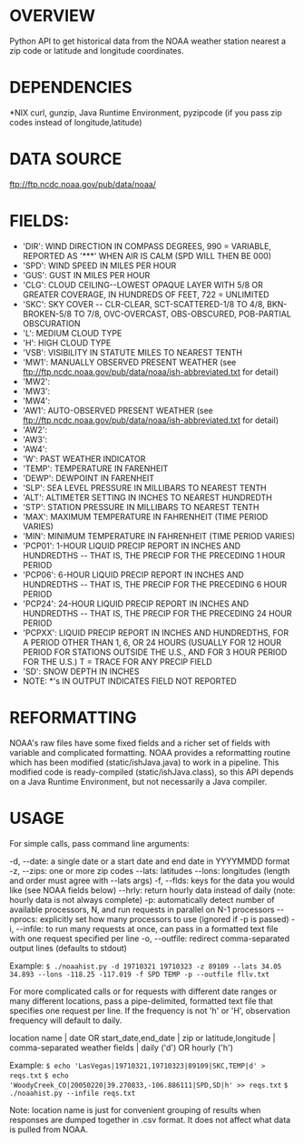 # OVERVIEW 
Python API to get historical data from the NOAA weather station nearest a zip code or latitude and longitude coordinates. 

# DEPENDENCIES 
*NIX curl, gunzip, Java Runtime Environment, pyzipcode (if you pass zip codes instead of longitude,latitude)

# DATA SOURCE 
ftp://ftp.ncdc.noaa.gov/pub/data/noaa/  

# FIELDS:
* 'DIR':   WIND DIRECTION IN COMPASS DEGREES, 990 = VARIABLE, REPORTED AS '***' WHEN AIR IS CALM (SPD WILL THEN BE 000)
* 'SPD':   WIND SPEED IN MILES PER HOUR 
* 'GUS':   GUST IN MILES PER HOUR 
* 'CLG':   CLOUD CEILING--LOWEST OPAQUE LAYER WITH 5/8 OR GREATER COVERAGE, IN HUNDREDS OF FEET, 722 = UNLIMITED 
* 'SKC':   SKY COVER -- CLR-CLEAR, SCT-SCATTERED-1/8 TO 4/8, BKN-BROKEN-5/8 TO 7/8, OVC-OVERCAST, OBS-OBSCURED, POB-PARTIAL OBSCURATION
* 'L':     MEDIUM CLOUD TYPE
* 'H':     HIGH CLOUD TYPE
* 'VSB':   VISIBILITY IN STATUTE MILES TO NEAREST TENTH
* 'MW1':   MANUALLY OBSERVED PRESENT WEATHER (see ftp://ftp.ncdc.noaa.gov/pub/data/noaa/ish-abbreviated.txt for detail)
* 'MW2': 
* 'MW3': 
* 'MW4': 
* 'AW1':   AUTO-OBSERVED PRESENT WEATHER (see ftp://ftp.ncdc.noaa.gov/pub/data/noaa/ish-abbreviated.txt for detail)
* 'AW2': 
* 'AW3': 
* 'AW4': 
* 'W':     PAST WEATHER INDICATOR
* 'TEMP':  TEMPERATURE IN FARENHEIT
* 'DEWP':  DEWPOINT IN FARENHEIT
* 'SLP':   SEA LEVEL PRESSURE IN MILLIBARS TO NEAREST TENTH
* 'ALT':   ALTIMETER SETTING IN INCHES TO NEAREST HUNDREDTH
* 'STP':   STATION PRESSURE IN MILLIBARS TO NEAREST TENTH
* 'MAX':   MAXIMUM TEMPERATURE IN FAHRENHEIT (TIME PERIOD VARIES)
* 'MIN':   MINIMUM TEMPERATURE IN FAHRENHEIT (TIME PERIOD VARIES)
* 'PCP01': 1-HOUR LIQUID PRECIP REPORT IN INCHES AND HUNDREDTHS -- THAT IS, THE PRECIP FOR THE PRECEDING 1 HOUR PERIOD
* 'PCP06': 6-HOUR LIQUID PRECIP REPORT IN INCHES AND HUNDREDTHS -- THAT IS, THE PRECIP FOR THE PRECEDING 6 HOUR PERIOD
* 'PCP24': 24-HOUR LIQUID PRECIP REPORT IN INCHES AND HUNDREDTHS -- THAT IS, THE PRECIP FOR THE PRECEDING 24 HOUR PERIOD
* 'PCPXX': LIQUID PRECIP REPORT IN INCHES AND HUNDREDTHS, FOR A PERIOD OTHER THAN 1, 6, OR 24 HOURS (USUALLY FOR 12 HOUR PERIOD FOR STATIONS OUTSIDE THE U.S., AND FOR 3 HOUR PERIOD FOR THE U.S.) T = TRACE FOR ANY PRECIP FIELD
* 'SD':    SNOW DEPTH IN INCHES
* NOTE: *'s IN OUTPUT INDICATES FIELD NOT REPORTED

# REFORMATTING 
NOAA's raw files have some fixed fields and a richer set of fields with variable and complicated formatting.  NOAA provides a reformatting routine which has been modified (static/ishJava.java) to work in a pipeline.  This modified code is ready-compiled (static/ishJava.class), so this API depends on a Java Runtime Environment, but not necessarily a Java compiler.

# USAGE
For simple calls, pass command line arguments:

-d, --date: a single date or a start date and end date in YYYYMMDD format
-z, --zips: one or more zip codes
--lats: latitudes
--lons: longitudes (length and order must agree with --lats args)
-f, --flds: keys for the data you would like (see NOAA fields below)
--hrly: return hourly data instead of daily (note: hourly data is not always complete)
-p: automatically detect number of available processors, N, and run requests in parallel on N-1 processors
--nprocs: explicitly set how many processors to use (ignored if -p is passed)
-i, --infile: to run many requests at once, can pass in a formatted text file with one request specified per line 
-o, --outfile: redirect comma-separated output lines (defaults to stdout)

Example:
`$ ./noaahist.py -d 19710321 19710323 -z 89109 --lats 34.05 34.893 --lons -118.25 -117.019 -f SPD TEMP -p --outfile fllv.txt`

For more complicated calls or for requests with different date ranges or many different locations, pass a pipe-delimited, formatted text file that specifies one request per line.  If the frequency is not 'h' or 'H', observation frequency will default to daily.  

location name | date OR start_date,end_date | zip or latitude,longitude | comma-separated weather fields | daily ('d') OR hourly ('h')

Example:
`$ echo 'LasVegas|19710321,19710323|89109|SKC,TEMP|d' > reqs.txt`
`$ echo 'WoodyCreek_CO|20050220|39.270833,-106.886111|SPD,SD|h' >> reqs.txt`
`$ ./noaahist.py --infile reqs.txt`

Note: location name is just for convenient grouping of results when responses are dumped together in .csv format.  It does not affect what data is pulled from NOAA.